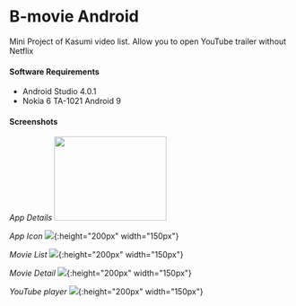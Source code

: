 # B-movie Android
Mini Project of Kasumi video list. Allow you to open YouTube trailer without Netflix


#### Software Requirements
* Android Studio 4.0.1
* Nokia 6 TA-1021 Android 9

#### Screenshots

*App Details*
<img src="https://raw.githubusercontent.com/affandymurad/kasumi-android/master/doc/android.gif" width="200" height="150">


*App Icon*
![](doc/android1.jpg){:height="200px" width="150px"}

*Movie List*
![](doc/android2.jpg){:height="200px" width="150px"}

*Movie Detail*
![](doc/android3.jpg){:height="200px" width="150px"}

*YouTube player*
![](doc/android4.jpg){:height="200px" width="150px"}


